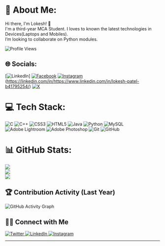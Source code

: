 # 💫 About Me:
Hi there, I'm Lokesh! 👋<br>I'm a third-year MCA Student. I loves to known the latest technologies in Devices(Laptops and Mobiles). <br>I’m looking to collaborate on Python modules.

![Profile Views](https://komarev.com/ghpvc/?username=lokeshpatel-11&color=blueviolet&style=flat-square)

## 🌐 Socials:
[![LinkedIn](https://img.shields.io/badge/LinkedIn-%230077B5.svg?logo=linkedin&logoColor=white)] [![Facebook](https://img.shields.io/badge/Facebook-%231877F2.svg?logo=Facebook&logoColor=white)](https://facebook.com/https://www.facebook.com/profile.php?id=100084457217622) [![Instagram](https://img.shields.io/badge/Instagram-%23E4405F.svg?logo=Instagram&logoColor=white)](https://instagram.com/https://www.instagram.com/lokeshpatel_11/) (https://linkedin.com/in/https://www.linkedin.com/in/lokesh-patel-b41795254/) [![X](https://img.shields.io/badge/X-black.svg?logo=X&logoColor=white)](https://x.com/https://x.com/lokeshpatel_11) 

# 💻 Tech Stack:
![C](https://img.shields.io/badge/c-%2300599C.svg?style=for-the-badge&logo=c&logoColor=white) ![C++](https://img.shields.io/badge/c++-%2300599C.svg?style=for-the-badge&logo=c%2B%2B&logoColor=white) ![CSS3](https://img.shields.io/badge/css3-%231572B6.svg?style=for-the-badge&logo=css3&logoColor=white) ![HTML5](https://img.shields.io/badge/html5-%23E34F26.svg?style=for-the-badge&logo=html5&logoColor=white) ![Java](https://img.shields.io/badge/java-%23ED8B00.svg?style=for-the-badge&logo=openjdk&logoColor=white) ![Python](https://img.shields.io/badge/python-3670A0?style=for-the-badge&logo=python&logoColor=ffdd54) ![MySQL](https://img.shields.io/badge/mysql-4479A1.svg?style=for-the-badge&logo=mysql&logoColor=white) ![Adobe Lightroom](https://img.shields.io/badge/Adobe%20Lightroom-31A8FF.svg?style=for-the-badge&logo=Adobe%20Lightroom&logoColor=white) ![Adobe Photoshop](https://img.shields.io/badge/adobe%20photoshop-%2331A8FF.svg?style=for-the-badge&logo=adobe%20photoshop&logoColor=white) ![Git](https://img.shields.io/badge/git-%23F05033.svg?style=for-the-badge&logo=git&logoColor=white) ![GitHub](https://img.shields.io/badge/github-%23121011.svg?style=for-the-badge&logo=github&logoColor=white)
# 📊 GitHub Stats:
![](https://github-readme-stats.vercel.app/api?username=lokeshpatel-11&theme=tokyonight&hide_border=false&include_all_commits=false&count_private=false)<br/>
![](https://github-readme-streak-stats.herokuapp.com/?user=lokeshpatel-11&theme=tokyonight&hide_border=false)<br/>
![](https://github-readme-stats.vercel.app/api/top-langs/?username=lokeshpatel-11&theme=tokyonight&hide_border=false&include_all_commits=false&count_private=false&layout=compact)

## 🏆 Contribution Activity (Last Year)

![GitHub Activity Graph](https://github-readme-activity-graph.vercel.app/graph?username=lokeshpatel-11&bg_color=ffffff&color=000000&line=blue&point=000000&area=true&hide_border=true)

## 🤝🏻 Connect with Me

<a href="https://twitter.com/lokeshpatel_11" target="_blank">
  <img src="https://img.icons8.com/fluent/48/000000/twitter.png" alt="Twitter" style="max-width: 100%;">
</a>

<a href="https://www.linkedin.com/in/lokesh-patel-b41795254/" target="_blank">
  <img src="https://img.icons8.com/fluent/48/000000/linkedin.png" alt="LinkedIn" style="max-width: 100%;">
</a>

<a href="https://www.instagram.com/lokeshpatel_11/" target="_blank">
  <img src="https://img.icons8.com/fluent/48/000000/instagram-new.png" alt="Instagram" style="max-width: 100%;">
</a>


---




<!-- Proudly created with GPRM ( https://gprm.itsvg.in ) -->
